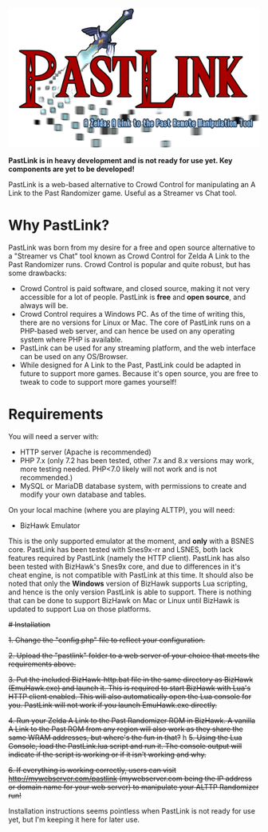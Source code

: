 <img src="https://raw.githubusercontent.com/HatchlingByHeart/PastLink/main/public/images/pl_logo_small.png" alt="PastLink Logo">

**PastLink is in heavy development and is not ready for use yet. Key components are yet to be developed!**

PastLink is a web-based alternative to Crowd Control for manipulating an A Link to the Past Randomizer game. Useful as a Streamer vs Chat tool.

# Why PastLink?

PastLink was born from my desire for a free and open source alternative to a "Streamer vs Chat" tool known as Crowd Control for Zelda A Link to the Past Randomizer runs.
Crowd Control is popular and quite robust, but has some drawbacks:

- Crowd Control is paid software, and closed source, making it not very accessible for a lot of people. PastLink is **free** and **open source**, and always will be.
- Crowd Control requires a Windows PC. As of the time of writing this, there are no versions for Linux or Mac. The core of PastLink runs on a PHP-based web server, and can hence be used on any operating system where PHP is available.  
- PastLink can be used for any streaming platform, and the web interface can be used on any OS/Browser.
- While designed for A Link to the Past, PastLink could be adapted in future to support more games. Because it's open source, you are free to tweak to code to support more games yourself!

# Requirements

You will need a server with:

- HTTP server (Apache is recommended)
- PHP 7.x (only 7.2 has been tested, other 7.x and 8.x versions may work, more testing needed. PHP<7.0 likely will not work and is not recommended.)
- MySQL or MariaDB database system, with permissions to create and modify your own database and tables.

On your local machine (where you are playing ALTTP), you will need:

- BizHawk Emulator

This is the only supported emulator at the moment, and **only** with a BSNES core.
PastLink has been tested with Snes9x-rr and LSNES, both lack features required by PastLink (namely the HTTP client).
PastLink has also been tested with BizHawk's Snes9x core, and due to differences in it's cheat engine, is not compatible with PastLink at this time.
It should also be noted that only the **Windows** version of BizHawk supports Lua scripting, and hence is the only version PastLink is able to support.
There is nothing that can be done to support BizHawk on Mac or Linux until BizHawk is updated to support Lua on those platforms.

~~# Installation~~

~~1. Change the "config.php" file to reflect your configuration.~~

~~2. Upload the "pastlink" folder to a web server of your choice that meets the requirements above.~~

~~3. Put the included BizHawk-http.bat file in the same directory as BizHawk (EmuHawk.exe) and launch it. This is required to start BizHawk with Lua's HTTP client enabled. This will also automatically open the Lua console for you. PastLink will not work if you launch EmuHawk.exe directly.~~
 
~~4. Run your Zelda A Link to the Past Randomizer ROM in BizHawk. A vanilla A Link to the Past ROM from any region will also work as they share the same WRAM addresses, but where's the fun in that?~~
h
~~5. Using the Lua Console, load the PastLink.lua script and run it. The console output will indicate if the script is working or if it isn't working and why.~~
 
~~6. If everything is working correctly, users can visit http://mywebserver.com/pastlink (mywebserver.com being the IP address or domain name for your web server) to manipulate your ALTTP Randomizer run!~~

Installation instructions seems pointless when PastLink is not ready for use yet, but I'm keeping it here for later use.
